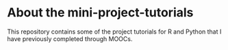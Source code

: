 # About the mini-project-tutorials
This repository contains some of the project tutorials for R and Python that I have previously completed through MOOCs.
